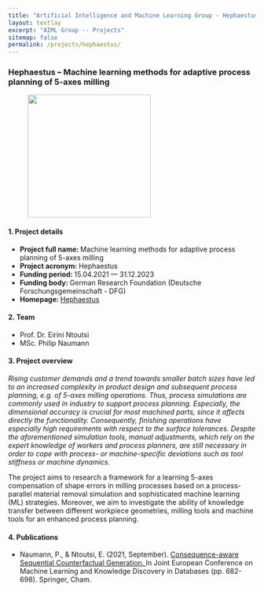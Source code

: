 ```yaml
---
title: "Artificial Intelligence and Machine Learning Group - Hephaestus project"
layout: textlay
excerpt: "AIML Group -- Projects"
sitemap: false
permalink: /projects/hephaestus/
---
```


### Hephaestus – Machine learning methods for adaptive process planning of 5-axes milling
<div>
<figure class="fourth">
  <img src="{{ site.url }}{{ site.baseurl }}/images/logopic/logo-dfg.jpg" style="width: 250px">  
</figure>
</div>

#### 1. Project details
- <b>Project full name: </b> Machine learning methods for adaptive process planning of 5-axes milling
- <b>Project acronym: </b> Hephaestus 
- <b>Funding period: </b> 15.04.2021 — 31.12.2023
- <b>Funding body: </b> German Research Foundation (Deutsche Forschungsgemeinschaft - DFG)
- <b>Homepage: </b> <a href="http://www.mi.fu-berlin.de/inf/groups/ag-KIML/index.html">Hephaestus</a>


#### 2. Team
- Prof. Dr. Eirini Ntoutsi
- MSc. Philip Naumann

#### 3. Project overview
<i>Rising customer demands and a trend towards smaller batch sizes have led to an increased complexity in product design and subsequent process planning, e.g. of 5-axes milling operations. Thus, process simulations are commonly used in industry to support process planning. Especially, the dimensional accuracy is crucial for most machined parts, since it affects directly the functionality. Consequently, finishing operations have especially high requirements with respect to the surface tolerances. Despite the aforementioned simulation tools, manual adjustments, which rely on the expert knowledge of workers and process planners, are still necessary in order to cope with process- or machine-specific deviations such as tool stiffness or machine dynamics. </i>

The  project aims to research a framework for a learning 5-axes compensation of shape errors in milling processes based on a process-parallel material removal simulation and sophisticated machine learning (ML) strategies. Moreover, we aim to investigate the ability of knowledge transfer between different workpiece geometries, milling tools and machine tools for an enhanced process planning.

#### 4. Publications
- Naumann, P., & Ntoutsi, E. (2021, September). <a href = "https://link.springer.com/chapter/10.1007/978-3-030-86520-7_42"> Consequence-aware Sequential Counterfactual Generation. </a> In Joint European Conference on Machine Learning and Knowledge Discovery in Databases (pp. 682-698). Springer, Cham.

